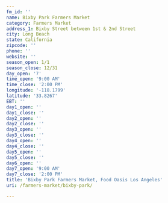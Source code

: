 ```yaml
---
fm_id: ''
name: Bixby Park Farmers Market
category: Farmers Market
address_1: Bixby Street between 1st & 2nd Street
city: Long Beach
state: California
zipcode: ''
phone: ''
website: ''
season_open: 1/1
season_close: 12/31
day_open: '7'
time_open: '9:00 AM'
time_close: '2:00 PM'
longitude: '-118.1799'
latitude: '33.8267'
EBT: ''
day1_open: ''
day1_close: ''
day2_open: ''
day2_close: ''
day3_open: ''
day3_close: ''
day4_open: ''
day4_close: ''
day5_open: ''
day5_close: ''
day6_open: ''
day7_open: '9:00 AM'
day7_close: '2:00 PM'
title: 'Bixby Park Farmers Market, Food Oasis Los Angeles'
uri: /farmers-market/bixby-park/

---
```

